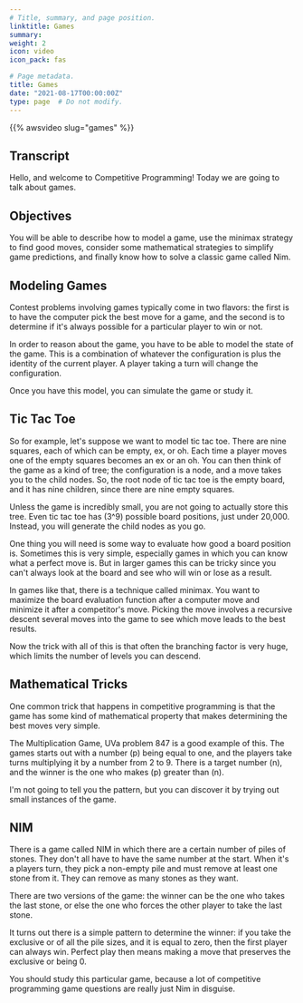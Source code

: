 ```yaml
---
# Title, summary, and page position.
linktitle: Games
summary: 
weight: 2
icon: video
icon_pack: fas

# Page metadata.
title: Games
date: "2021-08-17T00:00:00Z"
type: page  # Do not modify.
---
```


{{% awsvideo slug="games" %}}

## Transcript

Hello, and welcome to Competitive Programming!
Today we are going to talk about games.

## Objectives

You will be able to describe how to model a game,
use the minimax strategy to find good moves,
consider some mathematical strategies to simplify
game predictions, and finally know how to solve a
classic game called Nim.

## Modeling Games

Contest problems involving games typically come 
in two flavors: the first is to have the computer
pick the best move for a game, and the second is
to determine if it's always possible for a particular
player to win or not.

In order to reason about the game, you have to be able
to model the state of the game.  This is a combination
of whatever the configuration is plus the identity of 
the current player.  A player taking a turn will change
the configuration.

Once you have this model, you can simulate the game or
study it.

## Tic Tac Toe

So for example, let's suppose we want to model tic tac toe.
There are nine squares, each of which can be empty, ex,
or oh.  Each time a player moves one of the empty squares
becomes an ex or an oh.  You can then think of the game
as a kind of tree; the configuration is a node, and a move
takes you to the child nodes.  So, the root node of tic
tac toe is the empty board, and it has nine children,
since there are nine empty squares.

Unless the game is incredibly small, you are not going to
actually store this tree.  Even tic tac toe has \(3^9\)
possible board positions, just under 20,000.  Instead,
you will generate the child nodes as you go.

One thing you will need is some way to evaluate how good
a board position is.  Sometimes this is very simple,
especially games in which you can know what a perfect move
is.  But in larger games this can be tricky since you
can't always look at the board and see who will win or lose
as a result.

In games like that, there is a technique called minimax.
You want to maximize the board evaluation function after
a computer move and minimize it after a competitor's move.
Picking the move involves a recursive descent several moves
into the game to see which move leads to the best results.

Now the trick with all of this is that often the branching
factor is very huge, which limits the number of levels you
can descend.

## Mathematical Tricks

One common trick that happens in competitive programming
is that the game has some kind of mathematical property
that makes determining the best moves very simple.

The Multiplication Game, UVa problem 847 is a good example
of this.  The games starts out with a number \(p\) being
equal to one, and the players take turns multiplying it
by a number from 2 to 9.  There is a target number \(n\),
and the winner is the one who makes \(p\) greater than
\(n\).

I'm not going to tell you the pattern, but you can discover
it by trying out small instances of the game.

## NIM

There is a game called NIM in which there are a certain number
of piles of stones.  They don't all have to have the same
number at the start.  When it's a players turn, they pick 
a non-empty pile and must remove at least one stone from it.
They can remove as many stones as they want.

There are two versions of the game: the winner can be the
one who takes the last stone, or else the one who forces
the other player to take the last stone.

It turns out there is a simple pattern to determine the
winner: if you take the exclusive or of all the pile sizes,
and it is equal to zero, then the first player can always
win.  Perfect play then means making a move that preserves
the exclusive or being 0.

You should study this particular game, because a lot of
competitive programming game questions are really just
Nim in disguise.

